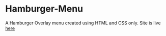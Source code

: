 # Hamburger-Menu
A Hamburger Overlay menu created using HTML and CSS only.
Site is live [here](https://hamburger-basic.netlify.app/)
